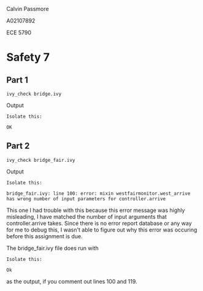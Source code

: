 Calvin Passmore

A02107892

ECE 5790

# Safety 7

## Part 1

    ivy_check bridge.ivy

Output

    Isolate this:

    OK

## Part 2

    ivy_check bridge_fair.ivy

Output

    Isolate this:

    bridge_fair.ivy: line 100: error: mixin westfairmonitor.west_arrive has wrong number of input parameters for controller.arrive

This one I had trouble with this because this error message was highly misleading, I have matched the number of input arguments that controller.arrive takes. Since there is no error report database or any way for me to debug this, I wasn't able to figure out why this error was occuring before this assignment is due.

The bridge_fair.ivy file does run with

    Isolate this:

    Ok

as the output, if you comment out lines 100 and 119.
